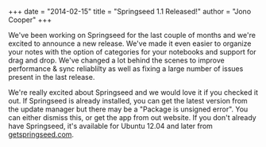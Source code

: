 +++
date = "2014-02-15"
title = "Springseed 1.1 Released!"
author = "Jono Cooper"
+++

We've been working on Springseed for the last couple of months and we're excited to announce a new release. We've made it even easier to organize your notes with the option of categories for your notebooks and support for drag and drop. We've changed a lot behind the scenes to improve performance & sync reliablilty as well as fixing a large number of issues present in the last release.

We're really excited about Springseed and we would love it if you checked it out. If Springseed is already installed, you can get the latest version from the update manager but there may be a "Package is unsigned error". You can either dismiss this, or get the app from out website. If you don't already have Springseed, it's available for Ubuntu 12.04 and later from [getspringseed.com](http://getspringseed.com).

